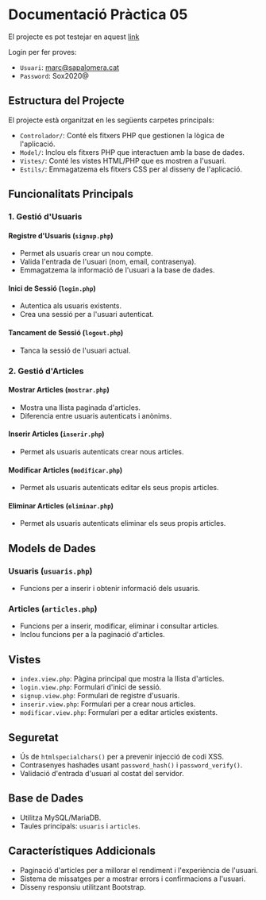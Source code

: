 # Documentació Pràctica 05

El projecte es pot testejar en aquest [link](https://xampp.garc.pro/www/practiques/UF1/Practica%205/Practica-05/Controlador)

Login per fer proves:

- `Usuari`: marc@sapalomera.cat
- `Password`: Sox2020@

## Estructura del Projecte

El projecte està organitzat en les següents carpetes principals:

- `Controlador/`: Conté els fitxers PHP que gestionen la lògica de l'aplicació.
- `Model/`: Inclou els fitxers PHP que interactuen amb la base de dades.
- `Vistes/`: Conté les vistes HTML/PHP que es mostren a l'usuari.
- `Estils/`: Emmagatzema els fitxers CSS per al disseny de l'aplicació.

## Funcionalitats Principals

### 1. Gestió d'Usuaris

#### Registre d'Usuaris (`signup.php`)
- Permet als usuaris crear un nou compte.
- Valida l'entrada de l'usuari (nom, email, contrasenya).
- Emmagatzema la informació de l'usuari a la base de dades.

#### Inici de Sessió (`login.php`)
- Autentica als usuaris existents.
- Crea una sessió per a l'usuari autenticat.

#### Tancament de Sessió (`logout.php`)
- Tanca la sessió de l'usuari actual.

### 2. Gestió d'Articles

#### Mostrar Articles (`mostrar.php`)
- Mostra una llista paginada d'articles.
- Diferencia entre usuaris autenticats i anònims.

#### Inserir Articles (`inserir.php`)
- Permet als usuaris autenticats crear nous articles.

#### Modificar Articles (`modificar.php`)
- Permet als usuaris autenticats editar els seus propis articles.

#### Eliminar Articles (`eliminar.php`)
- Permet als usuaris autenticats eliminar els seus propis articles.

## Models de Dades

### Usuaris (`usuaris.php`)
- Funcions per a inserir i obtenir informació dels usuaris.

### Articles (`articles.php`)
- Funcions per a inserir, modificar, eliminar i consultar articles.
- Inclou funcions per a la paginació d'articles.

## Vistes

- `index.view.php`: Pàgina principal que mostra la llista d'articles.
- `login.view.php`: Formulari d'inici de sessió.
- `signup.view.php`: Formulari de registre d'usuaris.
- `inserir.view.php`: Formulari per a crear nous articles.
- `modificar.view.php`: Formulari per a editar articles existents.

## Seguretat

- Ús de `htmlspecialchars()` per a prevenir injecció de codi XSS.
- Contrasenyes hashades usant `password_hash()` i `password_verify()`.
- Validació d'entrada d'usuari al costat del servidor.

## Base de Dades

- Utilitza MySQL/MariaDB.
- Taules principals: `usuaris` i `articles`.

## Característiques Addicionals

- Paginació d'articles per a millorar el rendiment i l'experiència de l'usuari.
- Sistema de missatges per a mostrar errors i confirmacions a l'usuari.
- Disseny responsiu utilitzant Bootstrap.